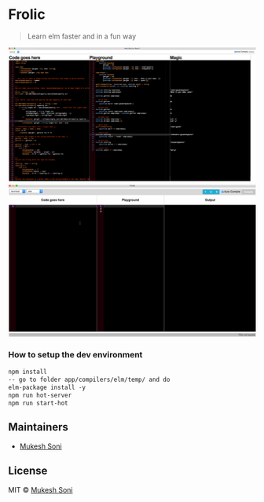 # Frolic

> Learn elm faster and in a fun way

![Elm rope implemented using frolic](images/elm-rope-in-elm-playground.png)
![Elm counter pairs from elm-architechture examples](images/elm-playground-desktop-counter-pairs.gif)

### How to setup the dev environment

```
npm install
-- go to folder app/compilers/elm/temp/ and do
elm-package install -y
npm run hot-server
npm run start-hot
```

## Maintainers

- [Mukesh Soni](https://github.com/mukeshsoni)

## License
MIT © [Mukesh Soni](https://github.com/mukeshsoni)
